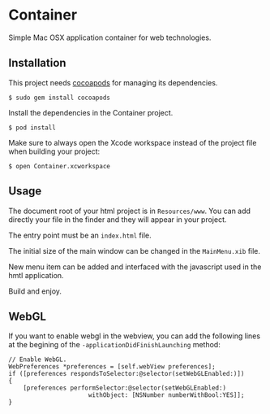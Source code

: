 Container
=========

Simple Mac OSX application container for web technologies.

Installation
------------

This project needs [cocoapods](http://beta.cocoapods.org) 
for managing its dependencies.

    $ sudo gem install cocoapods

Install the dependencies in the Container project.

    $ pod install

Make sure to always open the Xcode workspace instead 
of the project file when building your project:

    $ open Container.xcworkspace

Usage
-----

The document root of your html project is in `Resources/www`.
You can add directly your file in the finder and they will
appear in your project.

The entry point must be an `index.html` file.

The initial size of the main window can be changed in the 
`MainMenu.xib` file.

New menu item can be added and interfaced with the javascript
used in the hmtl application.

Build and enjoy.

WebGL
-----

If you want to enable webgl in the webview, you can add the following
lines at the begining of the `-applicationDidFinishLaunching` method:
    
    // Enable WebGL.
    WebPreferences *preferences = [self.webView preferences];
    if ([preferences respondsToSelector:@selector(setWebGLEnabled:)])
    {
        [preferences performSelector:@selector(setWebGLEnabled:)
                          withObject: [NSNumber numberWithBool:YES]];
    }
